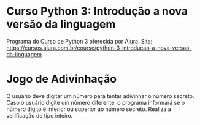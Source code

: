 # Curso Python 3: Introdução a nova versão da linguagem
Programa do Curso de Python  3 oferecida por Alura. Site: https://cursos.alura.com.br/course/python-3-introducao-a-nova-versao-da-linguagem


# Jogo de Adivinhação

O usuário deve digitar um número para tentar adivinhar o número secreto. Caso o usuário digite um número diferente, o programa informará se o número digito é inferior ou superior ao número secreto. Realiza a verificação de tipo inteiro.
